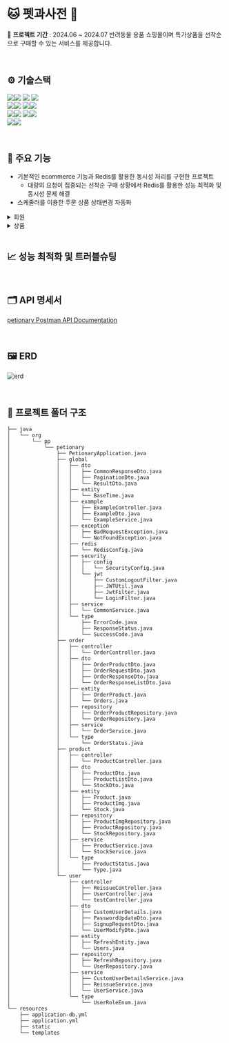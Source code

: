 # 🐱  펫과사전 🐶
📅  **프로젝트 기간** : 2024.06 ~ 2024.07
반려동물 용품 쇼핑몰이며 특가상품을 선착순으로 구매할 수 있는 서비스를 제공합니다.

<br>

##  ⚙️ 기술스택 
<img src="https://img.shields.io/badge/springboot-6DB33F?style=for-the-badge&logo=springboot&logoColor=white"><img src="https://img.shields.io/badge/3.3.1-515151?style=for-the-badge">
<img src="https://img.shields.io/badge/Spring Data JPA-6DB33F?style=for-the-badge&logo=Spring Data JPA&logoColor=white">
<img src="https://img.shields.io/badge/Spring Security-6DB33F?style=for-the-badge&logo=Spring Security&logoColor=white">
<br>
<img src="https://img.shields.io/badge/Gradle-02303A?style=for-the-badge&logo=Gradle&logoColor=white"><img src="https://img.shields.io/badge/8.8-515151?style=for-the-badge">
<img src="https://img.shields.io/badge/java-%23ED8B00?style=for-the-badge&logo=openjdk&logoColor=white"><img src="https://img.shields.io/badge/17-515151?style=for-the-badge">
<br>
<img src="https://img.shields.io/badge/MySQL-4479A1?style=for-the-badge&logo=MySQL&logoColor=white"><img src="https://img.shields.io/badge/8-515151?style=for-the-badge">
<img src="https://img.shields.io/badge/redis-%23DD0031.svg?style=for-the-badge&logo=redis&logoColor=white"><img src="https://img.shields.io/badge/6.2-515151?style=for-the-badge">
<br>
<img src="https://img.shields.io/badge/docker-%230db7ed.svg?style=for-the-badge&logo=docker&logoColor=white"><img src="https://img.shields.io/badge/25.0.3-515151?style=for-the-badge">

<br>

## 📜 주요 기능
- 기본적인 ecommerce 기능과 Redis를 활용한 동시성 처리를 구현한 프로젝트
  - 대량의 요청이 집중되는 선착순 구매 상황에서 Redis를 활용한 성능 최적화 및 동시성 문제 해결
- 스케줄러를 이용한 주문 상품 상태변경 자동화
<details><summary>회원
</summary>
  
- jwt를 이용한 로그인 기능
- 로그아웃, 유저 정보 변경
</details>

<details><summary>상품
</summary>

1. 상품
    - 전체 상품 조회 및 상세 조회
2. 주문
    - 주문 상품에 대한 상태 조회
      - 주문 후 D+1에 배송중 
      - D+2일에 배송완료
    - 주문 취소
    - 주문 반품 (배송완료 된 상품 한정) 

</details>

<br>

##  📈 성능 최적화 및 트러블슈팅



<br>


## 🗂️ API 명세서
[petionary Postman API Documentation ](https://documenter.getpostman.com/view/22572063/2sA3kUG269)

<br>

## 🖼️ ERD
![erd](https://github.com/user-attachments/assets/ddce4fce-d4df-4fe6-a82e-928c97c47898)

<br>



## 📂 프로젝트 폴더 구조

```
├── java
│   └── org
│       └── pp
│           └── petionary
│               ├── PetionaryApplication.java
│               ├── global
│               │   ├── dto
│               │   │   ├── CommonResponseDto.java
│               │   │   ├── PaginationDto.java
│               │   │   └── ResultDto.java
│               │   ├── entity
│               │   │   └── BaseTime.java
│               │   ├── example
│               │   │   ├── ExampleController.java
│               │   │   ├── ExampleDto.java
│               │   │   └── ExampleService.java
│               │   ├── exception
│               │   │   ├── BadRequestException.java
│               │   │   └── NotFoundException.java
│               │   ├── redis
│               │   │   └── RedisConfig.java
│               │   ├── security
│               │   │   ├── config
│               │   │   │   └── SecurityConfig.java
│               │   │   └── jwt
│               │   │       ├── CustomLogoutFilter.java
│               │   │       ├── JWTUtil.java
│               │   │       ├── JwtFilter.java
│               │   │       └── LoginFilter.java
│               │   ├── service
│               │   │   └── CommonService.java
│               │   └── type
│               │       ├── ErrorCode.java
│               │       ├── ResponseStatus.java
│               │       └── SuccessCode.java
│               ├── order
│               │   ├── controller
│               │   │   └── OrderController.java
│               │   ├── dto
│               │   │   ├── OrderProductDto.java
│               │   │   ├── OrderRequestDto.java
│               │   │   ├── OrderResponseDto.java
│               │   │   └── OrderResponseListDto.java
│               │   ├── entity
│               │   │   ├── OrderProduct.java
│               │   │   └── Orders.java
│               │   ├── repository
│               │   │   ├── OrderProductRepository.java
│               │   │   └── OrderRepository.java
│               │   ├── service
│               │   │   └── OrderService.java
│               │   └── type
│               │       └── OrderStatus.java
│               ├── product
│               │   ├── controller
│               │   │   └── ProductController.java
│               │   ├── dto
│               │   │   ├── ProductDto.java
│               │   │   ├── ProductListDto.java
│               │   │   └── StockDto.java
│               │   ├── entity
│               │   │   ├── Product.java
│               │   │   ├── ProductImg.java
│               │   │   └── Stock.java
│               │   ├── repository
│               │   │   ├── ProductImgRepository.java
│               │   │   ├── ProductRepository.java
│               │   │   └── StockRepository.java
│               │   ├── service
│               │   │   ├── ProductService.java
│               │   │   └── StockService.java
│               │   └── type
│               │       ├── ProductStatus.java
│               │       └── Type.java
│               └── user
│                   ├── controller
│                   │   ├── ReissueController.java
│                   │   ├── UserController.java
│                   │   └── testController.java
│                   ├── dto
│                   │   ├── CustomUserDetails.java
│                   │   ├── PasswordUpdateDto.java
│                   │   ├── SignupRequestDto.java
│                   │   └── UserModifyDto.java
│                   ├── entity
│                   │   ├── RefreshEntity.java
│                   │   └── Users.java
│                   ├── repository
│                   │   ├── RefreshRepository.java
│                   │   └── UserRepository.java
│                   ├── service
│                   │   ├── CustomUserDetailsService.java
│                   │   ├── ReissueService.java
│                   │   └── UserService.java
│                   └── type
│                       └── UserRoleEnum.java
└── resources
    ├── application-db.yml
    ├── application.yml
    ├── static
    └── templates
```
